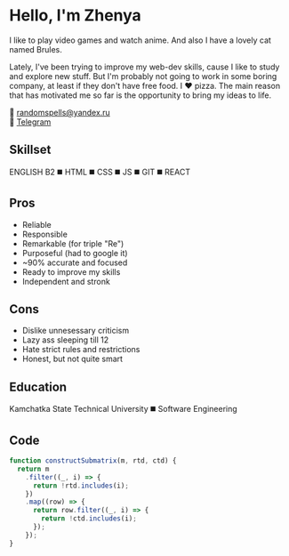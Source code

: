# **Hello, I'm Zhenya**

I like to play video games and watch anime. And also I have a lovely cat named Brules.

Lately, I've been trying to improve my web-dev skills, cause I like to study and explore new stuff. But I'm probably not going to work in some boring company, at least if they don't have free food. I ❤️ pizza. The main reason that has motivated me so far is the opportunity to bring my ideas to life.

📧 randomspells@yandex.ru  
💬 [Telegram](t.me/randomspells)

## **Skillset**

ENGLISH B2 ◼️ HTML ◼️ CSS ◼️ JS ◼️ GIT ◼️ REACT

## **Pros**

- Reliable
- Responsible
- Remarkable (for triple "Re")
- Purposeful (had to google it)
- ~90% accurate and focused
- Ready to improve my skills
- Independent and stronk

## **Cons**

- Dislike unnesessary criticism
- Lazy ass sleeping till 12
- Hate strict rules and restrictions
- Honest, but not quite smart

## **Education**

Kamchatka State Technical University ◼️ Software Engineering

## **Code**

```javascript
function constructSubmatrix(m, rtd, ctd) {
  return m
    .filter((_, i) => {
      return !rtd.includes(i);
    })
    .map((row) => {
      return row.filter((_, i) => {
        return !ctd.includes(i);
      });
    });
}
```
